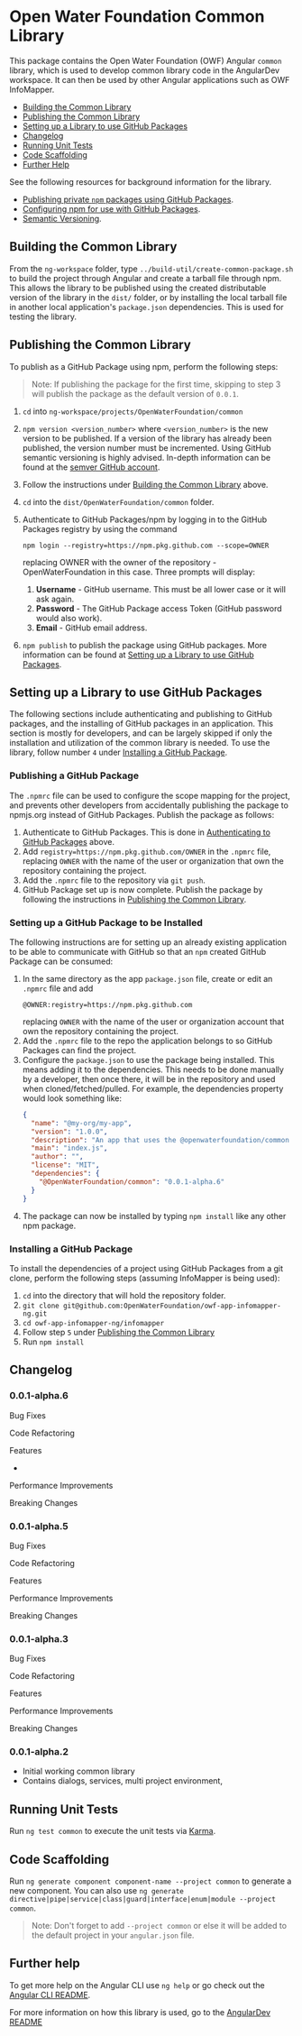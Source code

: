 # Open Water Foundation Common Library

This package contains the Open Water Foundation (OWF) Angular `common` library, which is used to
develop common library code in the AngularDev workspace. It can then be used by other Angular
applications such as OWF InfoMapper.

* [Building the Common Library](#building-the-common-library)
* [Publishing the Common Library](#publishing-the-common-library)
* [Setting up a Library to use GitHub Packages](#setting-up-a-library-to-use-github-packages)
* [Changelog](#changelog)
* [Running Unit Tests](#running-unit-tests)
* [Code Scaffolding](#code-scaffolding)
* [Further Help](#further-help)

See the following resources for background information for the library.

* [Publishing private `npm` packages using GitHub Packages](https://javascript.plainenglish.io/publishing-private-npm-packages-using-github-packages-415993cd2da8).
* [Configuring npm for use with GitHub Packages](https://docs.github.com/en/packages/guides/configuring-npm-for-use-with-github-packages).
* [Semantic Versioning](https://github.com/semver/semver/blob/master/semver.md).


## Building the Common Library

From the `ng-workspace` folder, type `../build-util/create-common-package.sh` to build the
project through Angular and create a tarball file through npm. This allows the library to be
published using the created distributable version of the library in the `dist/` folder, or
by installing the local tarball file in another local application's `package.json` dependencies.
This is used for testing the library.

## Publishing the Common Library ##

To publish as a GitHub Package using npm, perform the following steps:

>Note: If publishing the package for the first time, skipping to step 3 will publish the package
as the default version of `0.0.1`.

1. `cd` into `ng-workspace/projects/OpenWaterFoundation/common`
2. `npm version <version_number>` where `<version_number>` is the new version to be published.
    If a version of the library has already been published, the version number must be
    incremented.
    Using GitHub semantic versioning is highly advised. In-depth information can be found at the
    [semver GitHub account](https://github.com/semver/semver/blob/master/semver.md).

3. Follow the instructions under [Building the Common Library](#building-the-common-library)
above.

4. `cd` into the `dist/OpenWaterFoundation/common` folder.

5. Authenticate to GitHub Packages/npm by logging in to the GitHub Packages registry by using
the command

    ```
    npm login --registry=https://npm.pkg.github.com --scope=OWNER
    ```

    replacing OWNER with the owner of the repository - OpenWaterFoundation in this case. Three
    prompts will display:

      1. **Username** - GitHub username. This must be all lower case or it will ask again.
      2. **Password** - The GitHub Package access Token (GitHub password would also work).
      3. **Email** - GitHub email address.

6. `npm publish` to publish the package using GitHub packages. More information can be found at
[Setting up a Library to use GitHub Packages]().

## Setting up a Library to use GitHub Packages ##

The following sections include authenticating and publishing to GitHub packages, and the
installing of GitHub packages in an application. This section is mostly for developers, and can
be largely skipped if only the installation and utilization of the common library is needed. To
use the library, follow number `4` under
[Installing a GitHub Package](#installing-a-github-package).

### Publishing a GitHub Package ###

The `.npmrc` file can be used to configure the scope mapping for the project, and prevents other
developers from accidentally publishing the package to npmjs.org instead of GitHub Packages.
Publish the package as follows:

1. Authenticate to GitHub Packages. This is done in
[Authenticating to GitHub Packages](#authenticating-to-github-packages) above. 
2. Add `registry=https://npm.pkg.github.com/OWNER` in the `.npmrc` file, replacing `OWNER` with
the name of the user or organization that own the repository containing the project.
3. Add the `.npmrc` file to the repository via `git push`.
4. GitHub Package set up is now complete. Publish the package by following the instructions in
[Publishing the Common Library](#publishing-the-common-library).

### Setting up a GitHub Package to be Installed ###

The following instructions are for setting up an already existing application to be able to
communicate with GitHub so that an `npm` created GitHub Package can be consumed:

1. In the same directory as the app `package.json` file, create or edit an `.npmrc` file and add
    ```
    @OWNER:registry=https://npm.pkg.github.com
    ```
    replacing `OWNER` with the name of the user or organization account that own the repository
    containing the project.
2. Add the `.npmrc` file to the repo the application belongs to so GitHub Packages can find the
project.
3. Configure the `package.json` to use the package being installed. This means adding it to the
dependencies. This needs to be done manually by a developer, then once there, it will be in the
repository and used when cloned/fetched/pulled. For example, the dependencies property would
look something like:
    ```json
    {
      "name": "@my-org/my-app",
      "version": "1.0.0",
      "description": "An app that uses the @openwaterfoundation/common package",
      "main": "index.js",
      "author": "",
      "license": "MIT",
      "dependencies": {
        "@OpenWaterFoundation/common": "0.0.1-alpha.6"
      }
    }
    ```
4. The package can now be installed by typing `npm install` like any other npm package.

### Installing a GitHub Package  ###

To install the dependencies of a project using GitHub Packages from a git clone, perform the
following steps (assuming InfoMapper is being used):

1. `cd` into the directory that will hold the repository folder.
2. `git clone git@github.com:OpenWaterFoundation/owf-app-infomapper-ng.git`
3. `cd owf-app-infomapper-ng/infomapper`
4. Follow step `5` under [Publishing the Common Library](#publishing-the-common-library)
5. Run `npm install`

## Changelog ##

### 0.0.1-alpha.6 ###

Bug Fixes

Code Refactoring

Features

* 

Performance Improvements

Breaking Changes

### 0.0.1-alpha.5 ###

Bug Fixes

Code Refactoring

Features

Performance Improvements

Breaking Changes

### 0.0.1-alpha.3 ###

Bug Fixes

Code Refactoring

Features

Performance Improvements

Breaking Changes

### 0.0.1-alpha.2 ###

* Initial working common library
* Contains dialogs, services, multi project environment, 


## Running Unit Tests

Run `ng test common` to execute the unit tests via [Karma](https://karma-runner.github.io).

## Code Scaffolding

Run `ng generate component component-name --project common` to generate a new component. You can
also use `ng generate directive|pipe|service|class|guard|interface|enum|module --project common`.
> Note: Don't forget to add `--project common` or else it will be added to the default project
in your `angular.json` file. 

## Further help

To get more help on the Angular CLI use `ng help` or go check out the
[Angular CLI README](https://github.com/angular/angular-cli/blob/master/README.md).

For more information on how this library is used, go to the [AngularDev README]()